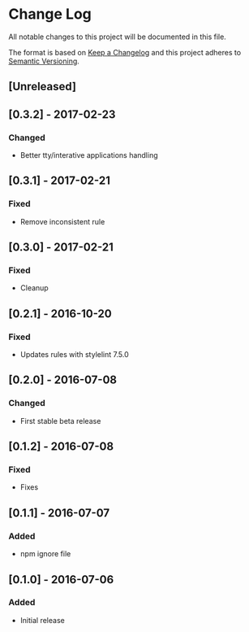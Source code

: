 # Change Log
All notable changes to this project will be documented in this file.

The format is based on [Keep a Changelog](http://keepachangelog.com/)
and this project adheres to [Semantic Versioning](http://semver.org/).

## [Unreleased]

## [0.3.2] - 2017-02-23
### Changed
- Better tty/interative applications handling

## [0.3.1] - 2017-02-21
### Fixed
- Remove inconsistent rule

## [0.3.0] - 2017-02-21
### Fixed
- Cleanup

## [0.2.1] - 2016-10-20
### Fixed
- Updates rules with stylelint 7.5.0

## [0.2.0] - 2016-07-08
### Changed
- First stable beta release

## [0.1.2] - 2016-07-08
### Fixed
- Fixes

## [0.1.1] - 2016-07-07
### Added
- npm ignore file

## [0.1.0] - 2016-07-06
### Added
- Initial release
